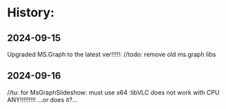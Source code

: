 ﻿# History:

## 2024-09-15
  Upgraded MS.Graph to the latest ver!!!!!:  <PackageReference Include="Microsoft.Graph" Version="5.58.0" />
  //todo: remove old ms.graph libs

## 2024-09-16
  //tu: for MsGraphSlideshow: must use x64 :libVLC does not work with CPU ANY!!!!!!!!! ...or does it?...
